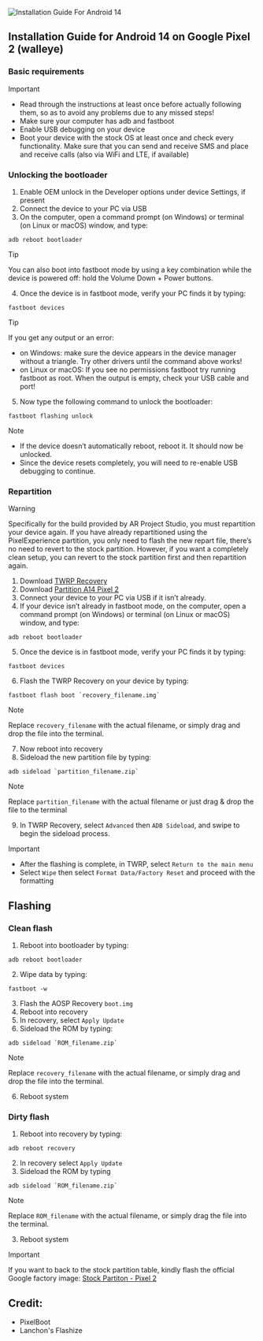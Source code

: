 ![Installation Guide For Android 14](https://github.com/Google-Pixel2-2XL/instalation_guide_wahoo/blob/main/AR-Project%20Banner.png)

## Installation Guide for Android 14 on Google Pixel 2 (walleye)

### Basic requirements
> [!Important]
> * Read through the instructions at least once before actually following them, so as to avoid any problems due to any missed steps!
> * Make sure your computer has adb and fastboot
> * Enable USB debugging on your device
> * Boot your device with the stock OS at least once and check every functionality. Make sure that you can send and receive SMS and place and receive calls (also via WiFi and LTE, if available)

### Unlocking the bootloader
1. Enable OEM unlock in the Developer options under device Settings, if present
2. Connect the device to your PC via USB
3. On the computer, open a command prompt (on Windows) or terminal (on Linux or macOS) window, and type:
```
adb reboot bootloader
```
> [!Tip]
> You can also boot into fastboot mode by using a key combination while the device is powered off: hold the Volume Down + Power buttons.
4. Once the device is in fastboot mode, verify your PC finds it by typing:
```
fastboot devices
```
> [!Tip]
> If you get any output or an error:
> * on Windows: make sure the device appears in the device manager without a triangle. Try other drivers until the command above works!
> * on Linux or macOS: If you see no permissions fastboot try running fastboot as root. When the output is empty, check your USB cable and port!
5. Now type the following command to unlock the bootloader:
```
fastboot flashing unlock
```
> [!Note]
> * If the device doesn’t automatically reboot, reboot it. It should now be unlocked.
> * Since the device resets completely, you will need to re-enable USB debugging to continue.

### Repartition
> [!Warning]
> Specifically for the build provided by AR Project Studio, you must repartition your device again. If you have already repartitioned using the PixelExperience partition, you only need to flash the new repart file, there’s no need to revert to the stock partition. However, if you want a completely clean setup, you can revert to the stock partition first and then repartition again.

1. Download [TWRP Recovery](https://github.com/Google-Pixel2-2XL/instalation_guide_wahoo/raw/evolution-x/walleye/twrp/twrp-3.3.0-0-walleye.img)
2. Download [Partition A14 Pixel 2](https://github.com/Google-Pixel2-2XL/instalation_guide_wahoo/raw/evolution-x/walleye/repart/partition14-walleye.zip)
3. Connect your device to your PC via USB if it isn’t already.
4. If your device isn’t already in fastboot mode, on the computer, open a command prompt (on Windows) or terminal (on Linux or macOS) window, and type:
```
adb reboot bootloader
```
5. Once the device is in fastboot mode, verify your PC finds it by typing: 
```
fastboot devices
```
6. Flash the TWRP Recovery on your device by typing:
```
fastboot flash boot `recovery_filename.img`
```
> [!Note]
> Replace `recovery_filename` with the actual filename, or simply drag and drop the file into the terminal.
7. Now reboot into recovery
8. Sideload the new partition file by typing:
```
adb sideload `partition_filename.zip`
```
> [!Note]
> Replace `partition_filename` with the actual filename or just drag & drop the file to the terminal
9. In TWRP Recovery, select `Advanced` then `ADB Sideload`, and swipe to begin the sideload process.
> [!Important]
> * After the flashing is complete, in TWRP, select `Return to the main menu`
> * Select `Wipe` then select `Format Data/Factory Reset` and proceed with the formatting

## Flashing

### Clean flash
1. Reboot into bootloader by typing:
```
adb reboot bootloader
```
2. Wipe data by typing:
```
fastboot -w
```
3. Flash the AOSP Recovery `boot.img`
4. Reboot into recovery
5. In recovery, select `Apply Update`
5. Sideload the ROM by typing:
```
adb sideload `ROM_filename.zip`
```
> [!Note]
> Replace `recovery_filename` with the actual filename, or simply drag and drop the file into the terminal.
6. Reboot system

### Dirty flash
1. Reboot into recovery by typing:
```
adb reboot recovery
```
2. In recovery select `Apply Update`
2. Sideload the ROM by typing
```
adb sideload `ROM_filename.zip`
```
> [!Note]
> Replace `ROM_filename` with the actual filename, or simply drag the file into the terminal.
3. Reboot system

> [!Important]
> If you want to back to the stock partition table, kindly flash the official Google factory image: [Stock Partiton - Pixel 2](https://developers.google.com/android/images#walleye)

## Credit:
   - PixelBoot
   - Lanchon's Flashize